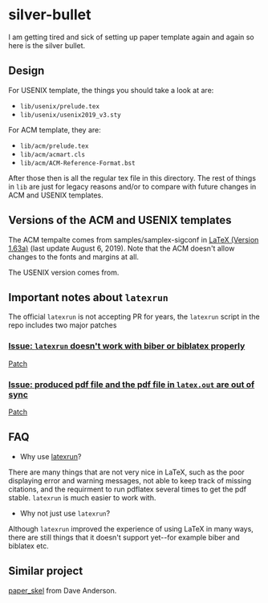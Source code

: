 # silver-bullet

I am getting tired and sick of setting up paper template again and again so here is the silver bullet.


## Design

For USENIX template, the things you should take a look at are:
* `lib/usenix/prelude.tex`
* `lib/usenix/usenix2019_v3.sty`

For ACM template, they are:
* `lib/acm/prelude.tex`
* `lib/acm/acmart.cls`
* `lib/acm/ACM-Reference-Format.bst`

After those then is all the regular tex file in this directory. The rest
of things in `lib` are just for legacy reasons and/or to compare with
future changes in ACM and USENIX templates.


## Versions of the ACM and USENIX templates

The ACM tempalte comes from samples/samplex-sigconf in [LaTeX (Version
1.63a)](https://www.acm.org/publications/proceedings-template) (last
update August 6, 2019). Note that the ACM doesn't allow changes to the
fonts and margins at all.

The USENIX version comes from.


## Important notes about `latexrun`

The official `latexrun` is not accepting PR for years, the `latexrun` script in
the repo includes two major patches


### [Issue: `latexrun` doesn't work with biber or biblatex properly](https://github.com/aclements/latexrun/issues/36)

[Patch](https://github.com/aclements/latexrun/pull/55)


### [Issue: produced pdf file and the pdf file in `latex.out` are out of sync](https://github.com/aclements/latexrun/issues/35)

[Patch](https://github.com/eisoku9618/kuroiwa_demos/pull/105/files)




## FAQ

* Why use [latexrun](https://github.com/aclements/latexrun)?

There are many things that are not very nice in LaTeX, such as the
poor displaying error and warning messages, not able to keep track of
missing citations, and the requirment to run pdflatex several times to
get the pdf stable. `latexrun` is much easier to work with.

* Why not just use `latexrun`?

Although `latexrun` improved the experience of using LaTeX in many
ways, there are still things that it doesn't support yet--for example
biber and biblatex etc.


## Similar project

[paper_skel](https://github.com/efficient/paper_skel) from Dave
Anderson.
